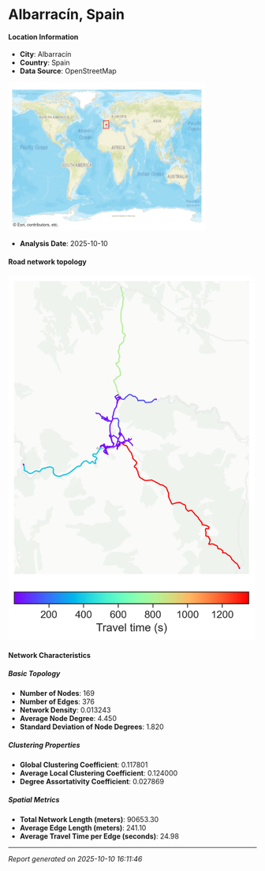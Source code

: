 # Albarracín, Spain

#### Location Information

- **City**: Albarracín
- **Country**: Spain
- **Data Source**: OpenStreetMap
<img src="Albarracín_location.png" alt="Albarracín Location Map" width="400" />

- **Analysis Date**: 2025-10-10

#### Road network topology

<img src="Albarracín_network_map.png" alt="Albarracín Road Network Map" width="500"/>

#### Network Characteristics

##### Basic Topology

- **Number of Nodes**: 169
- **Number of Edges**: 376
- **Network Density**: 0.013243
- **Average Node Degree**: 4.450
- **Standard Deviation of Node Degrees**: 1.820

##### Clustering Properties

- **Global Clustering Coefficient**: 0.117801
- **Average Local Clustering Coefficient**: 0.124000
- **Degree Assortativity Coefficient**: 0.027869

##### Spatial Metrics

- **Total Network Length (meters)**: 90653.30
- **Average Edge Length (meters)**: 241.10
- **Average Travel Time per Edge (seconds)**: 24.98

---
*Report generated on 2025-10-10 16:11:46*
